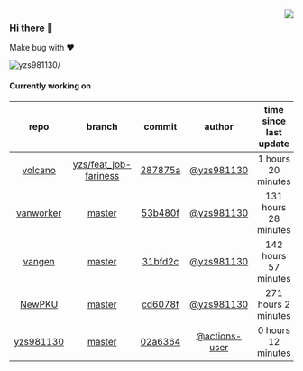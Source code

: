 <img align="right" src="https://github-readme-stats.vercel.app/api?username=yzs981130&show_icons=true&hide_title=true" />

### Hi there 👋


Make bug with ❤️

<p align="left"> <img src=https://komarev.com/ghpvc/?username=yzs981130 alt=yzs981130/> </p>


<!--
**yzs981130/yzs981130** is a ✨ _special_ ✨ repository because its `README.md` (this file) appears on your GitHub profile.

Here are some ideas to get you started:

- 🔭 I’m currently working on ...
- 🌱 I’m currently learning ...
- 👯 I’m looking to collaborate on ...
- 🤔 I’m looking for help with ...
- 💬 Ask me about ...
- 📫 How to reach me: ...
- 😄 Pronouns: ...
- ⚡ Fun fact: ...
-->

#### Currently working on


| repo | branch | commit | author | time since last update | language |
|:---:|:---:|:---:|:---:|:---:|:---:|
| [volcano](https://github.com/yzs981130/volcano) | [yzs/feat_job-fariness](https://github.com/yzs981130/volcano/tree/yzs/feat_job-fariness) |[287875a](https://github.com/yzs981130/volcano/commit/287875ab4305327d60cef83f8c9cf5679588b4bf) | [@yzs981130](https://github.com/yzs981130) |1 hours 20 minutes | ![](https://img.shields.io/badge/language-Go-default.svg?style=flat-square)|
| [vanworker](https://github.com/yzs981130/vanworker) | [master](https://github.com/yzs981130/vanworker/tree/master) |[53b480f](https://github.com/yzs981130/vanworker/commit/53b480f103b538d9c958ecb9bb1e59d859ec2cd7) | [@yzs981130](https://github.com/yzs981130) |131 hours 28 minutes | ![](https://img.shields.io/badge/language-JavaScript-default.svg?style=flat-square)|
| [vangen](https://github.com/yzs981130/vangen) | [master](https://github.com/yzs981130/vangen/tree/master) |[31bfd2c](https://github.com/yzs981130/vangen/commit/31bfd2cd37b4b8e1c41b14e57e180ffd93435aef) | [@yzs981130](https://github.com/yzs981130) |142 hours 57 minutes | ![](https://img.shields.io/badge/language-Go-default.svg?style=flat-square)|
| [NewPKU](https://github.com/yzs981130/NewPKU) | [master](https://github.com/yzs981130/NewPKU/tree/master) |[cd6078f](https://github.com/yzs981130/NewPKU/commit/cd6078f3f0fe9bc2002c0d428794ee59b0b36c02) | [@yzs981130](https://github.com/yzs981130) |271 hours 2 minutes | ![](https://img.shields.io/badge/language-JavaScript-default.svg?style=flat-square)|
| [yzs981130](https://github.com/yzs981130/yzs981130) | [master](https://github.com/yzs981130/yzs981130/tree/master) |[02a6364](https://github.com/yzs981130/yzs981130/commit/02a63643d1f6b5577c0c3775063694cf63025a3e) | [@actions-user](https://github.com/actions-user) |0 hours 12 minutes | ![](https://img.shields.io/badge/language-Go-default.svg?style=flat-square)|
